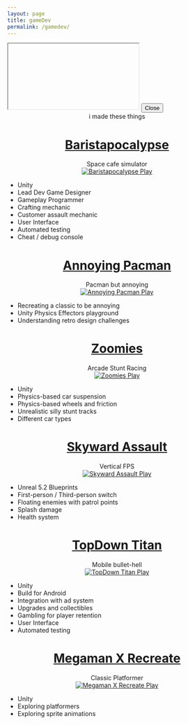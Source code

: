 ```yaml
---
layout: page
title: gameDev
permalink: /gamedev/
---
```


<script src="/javascript/iframe-handler.js"></script>
<div id="iframeOverlay">
  <iframe id="myIframe" src="about:blank"></iframe>
  <button id="closeIframeButton">Close</button>
</div>

<center>i made these things</center>

<center><h1><a href="http://baristapocalypse.com">Baristapocalypse</a></h1>Space cafe simulator</center>
<div class="image-hover responsive-image" align="center">
  <a href="../images/Baristapocalypse.gif" class="iframeLink">
    <img src="../images/Baristapocalypse.gif" alt="Baristapocalypse" class="responsive-image">
    <span class="play-text">Play</span>
  </a>
</div>

- Unity
- Lead Dev Game Designer
- Gameplay Programmer
- Crafting mechanic
- Customer assault mechanic
- User Interface
- Automated testing
- Cheat / debug console

<center><h1><a href="http://github.com/mikestiers/pac-effectors">Annoying Pacman</a></h1>Pacman but annoying</center>
<div class="image-hover responsive-image" align="center">
  <a href="../games/Annoying_Pacman/index.html" class="iframeLink">
    <img src="../images/Annoying_Pacman.gif" alt="Annoying Pacman" class="responsive-image">
    <span class="play-text">Play</span>
  </a>
</div>

- Recreating a classic to be annoying
- Unity Physics Effectors playground
- Understanding retro design challenges

<center><h1><a href="http://github.com/mikestiers/zoomies">Zoomies</a></h1>Arcade Stunt Racing</center>
<div class="image-hover responsive-image" align="center">
  <a href="../games/Zoomies/index.html" class="iframeLink">
    <img src="../images/Zoomies.gif" alt="Zoomies" class="responsive-image">
    <span class="play-text">Play</span>
  </a>
</div>

- Unity
- Physics-based car suspension
- Physics-based wheels and friction
- Unrealistic silly stunt tracks
- Different car types

<center><h1><a href="http://github.com/mikestiers/SkywardAssault">Skyward Assault</a></h1>Vertical FPS</center>
<div class="image-hover responsive-image" align="center">
  <a href="../images/Skyward_Assault.gif" class="iframeLink">
    <img src="../images/Skyward_Assault.gif" alt="Skyward Assault" class="responsive-image">
    <span class="play-text">Play</span>
  </a>
</div>

- Unreal 5.2 Blueprints
- First-person / Third-person switch
- Floating enemies with patrol points
- Splash damage
- Health system

<center><h1><a href="http://github.com/mikestiers/TopDownTitan">TopDown Titan</a></h1>Mobile bullet-hell</center>
<div class="image-hover responsive-image" align="center">
  <a href="../images/TopDown_Titan.gif" class="iframeLink">
    <img src="../images/TopDown_Titan.gif" alt="TopDown Titan" class="responsive-image">
    <span class="play-text">Play</span>
  </a>
</div>

- Unity
- Build for Android
- Integration with ad system
- Upgrades and collectibles
- Gambling for player retention
- User Interface
- Automated testing

<center><h1><a href="http://github.com/mikestiers/spacemanx">Megaman X Recreate</a></h1>Classic Platformer</center>
<div class="image-hover responsive-image" align="center">
  <a href="../images/Megaman_X_Recreation.gif" class="iframeLink">
    <img src="../images/Megaman_X_Recreation.gif" alt="Megaman X Recreate" class="responsive-image">
    <span class="play-text">Play</span>
  </a>
</div>

- Unity
- Exploring platformers
- Exploring sprite animations
